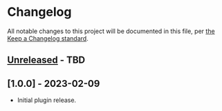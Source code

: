 # Changelog

All notable changes to this project will be documented in this file, per [the Keep a Changelog standard](http://keepachangelog.com/).

## [Unreleased] - TBD

## [1.0.0] - 2023-02-09
- Initial plugin release.

[Unreleased]: https://github.com/cadic/which-blocks/compare/trunk...develop
